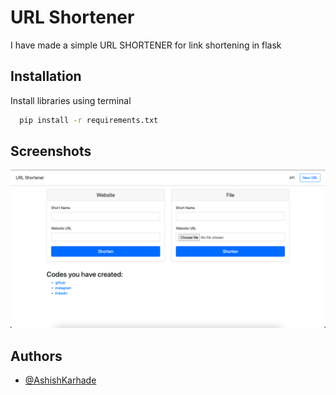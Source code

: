 
# URL Shortener

I have made a simple URL SHORTENER for link shortening in flask

## Installation 

Install libraries using terminal

```bash 
  pip install -r requirements.txt
```
    
## Screenshots

![App Screenshot](https://github.com/AshiishKarhade/flask-url-shortener/blob/master/static/screenshot.png)

  
## Authors

- [@AshishKarhade](https://www.github.com/ashiishkarhade)

  